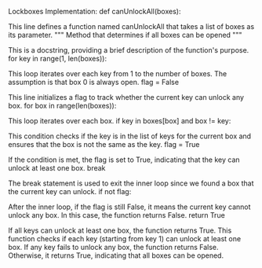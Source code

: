 Lockboxes Implementation:
def canUnlockAll(boxes):

This line defines a function named canUnlockAll that takes a list of boxes as its parameter. """ Method that determines if all boxes can be opened """

This is a docstring, providing a brief description of the function's purpose. for key in range(1, len(boxes)):

This loop iterates over each key from 1 to the number of boxes. The assumption is that box 0 is always open. flag = False

This line initializes a flag to track whether the current key can unlock any box. for box in range(len(boxes)):

This loop iterates over each box. if key in boxes[box] and box != key:

This condition checks if the key is in the list of keys for the current box and ensures that the box is not the same as the key. flag = True

If the condition is met, the flag is set to True, indicating that the key can unlock at least one box. break

The break statement is used to exit the inner loop since we found a box that the current key can unlock. if not flag:

After the inner loop, if the flag is still False, it means the current key cannot unlock any box. In this case, the function returns False. return True

If all keys can unlock at least one box, the function returns True. This function checks if each key (starting from key 1) can unlock at least one box. If any key fails to unlock any box, the function returns False. Otherwise, it returns True, indicating that all boxes can be opened.
